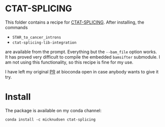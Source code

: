 # CTAT-SPLICING

This folder contains a recipe for [CTAT-SPLICING](https://github.com/ncip/ctat-splicing). After installing, the commands

* `STAR_to_cancer_introns`
* `ctat-splicing-lib-integration`

are available from the prompt. Everything but the `--bam_file` option works. It has proved very difficult to compile the embedded `bamsifter` submodule. I am not using this functionality, so this recipe is fine for my use.

I have left my original [PR](https://github.com/bioconda/bioconda-recipes/pull/48109) at bioconda open in case anybody wants to give it try.

# Install

The package is available on my conda channel:

```
conda install -c micknudsen ctat-splicing
```
